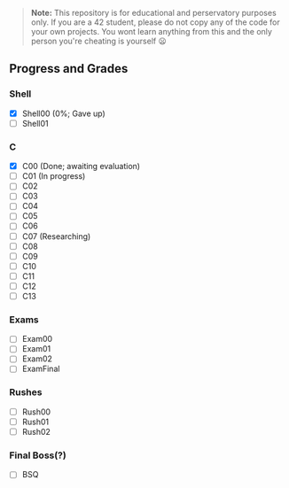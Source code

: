 > **Note:** This repository is for educational and perservatory purposes only. If you are a 42 student, please do not copy any of the code for your own projects. You wont learn anything from this and the only person you're cheating is yourself :frowning:

## Progress and Grades

### Shell
- [x] Shell00 (0%; Gave up)
- [ ] Shell01

### C
- [x] C00 (Done; awaiting evaluation)
- [ ] C01 (In progress)
- [ ] C02
- [ ] C03
- [ ] C04
- [ ] C05
- [ ] C06
- [ ] C07 (Researching)
- [ ] C08
- [ ] C09
- [ ] C10
- [ ] C11
- [ ] C12
- [ ] C13

### Exams
- [ ] Exam00
- [ ] Exam01
- [ ] Exam02
- [ ] ExamFinal

### Rushes
- [ ] Rush00
- [ ] Rush01
- [ ] Rush02
  
### Final Boss(?)
- [ ] BSQ
